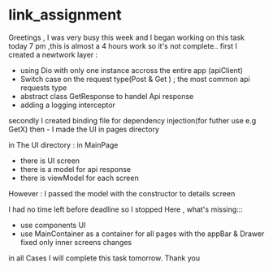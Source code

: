 # link_assignment
Greetings ,
I was very busy this week and I began working on this task today 7 pm ,this is almost a 4 hours work so it's not complete..
first I created a newtwork layer :
  - using Dio with only one instance accross the entire app (apiClient)
  - Switch case on the request type(Post & Get ) ; the most common api requests type 
  - abstract class GetResponse to handel Api response
  - adding a logging interceptor 
  
secondly I created binding file for dependency injection(for futher use e.g GetX)
then - I made the UI in pages directory

in The UI directory :
in MainPage
- there is UI screen 
- there is a model for api response
- there is viewModel for each screen

However : I passed the model with the constructor to details screen

I had no time left before deadline so I stopped Here ,
what's missing:::
- use components UI
- use MainContainer as a container for all pages with the appBar & Drawer fixed only inner screens changes

in all Cases I will complete this task tomorrow.
Thank you

